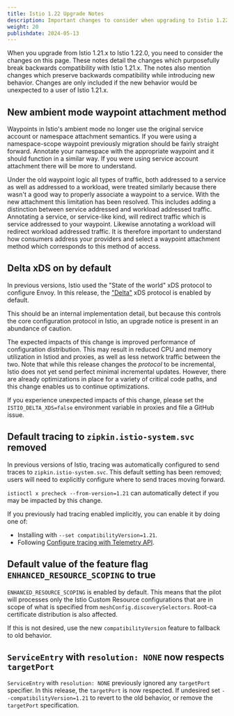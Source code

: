 ```yaml
---
title: Istio 1.22 Upgrade Notes
description: Important changes to consider when upgrading to Istio 1.22.x.
weight: 20
publishdate: 2024-05-13
---
```


When you upgrade from Istio 1.21.x to Istio 1.22.0, you need to consider the changes on this page.
These notes detail the changes which purposefully break backwards compatibility with Istio 1.21.x.
The notes also mention changes which preserve backwards compatibility while introducing new behavior.
Changes are only included if the new behavior would be unexpected to a user of Istio 1.21.x.

## New ambient mode waypoint attachment method

Waypoints in Istio's ambient mode no longer use the original service account or namespace attachment semantics. If you were using a namespace-scope waypoint previously migration should be fairly straight forward. Annotate your namespace with the appropriate waypoint and it should function in a similar way.
If you were using service account attachment there will be more to understand.

Under the old waypoint logic all types of traffic, both addressed to a service as well as addressed to a workload, were treated similarly because there wasn't a good way to properly associate a waypoint to a service. With the new attachment this limitation has been resolved. This includes adding a distinction between service addressed and workload addressed traffic. Annotating a service, or service-like kind, will redirect traffic which is service addressed to your waypoint. Likewise annotating a workload will redirect workload addressed traffic. It is therefore important to understand how consumers address your providers and select a waypoint attachment method which corresponds to this method of access.

## Delta xDS on by default

In previous versions, Istio used the "State of the world" xDS protocol to configure Envoy.
In this release, the ["Delta"](https://www.envoyproxy.io/docs/envoy/latest/api-docs/xds_protocol#incremental-xds) xDS protocol is enabled by default.

This should be an internal implementation detail, but because this controls the core configuration protocol in Istio,
an upgrade notice is present in an abundance of caution.

The expected impacts of this change is improved performance of configuration distribution.
This may result in reduced CPU and memory utilization in Istiod and proxies, as well as less network traffic between the two.
Note that while this release changes the *protocol* to be incremental, Istio does not yet send perfect minimal incremental updates.
However, there are already optimizations in place for a variety of critical code paths, and this change enables us to continue optimizations.

If you experience unexpected impacts of this change, please set the `ISTIO_DELTA_XDS=false` environment variable in proxies
and file a GitHub issue.

## Default tracing to `zipkin.istio-system.svc` removed

In previous versions of Istio, tracing was automatically configured to send traces to `zipkin.istio-system.svc`.
This default setting has been removed; users will need to explicitly configure where to send traces moving forward.

`istioctl x precheck --from-version=1.21` can automatically detect if you may be impacted by this change.

If you previously had tracing enabled implicitly, you can enable it by doing one of:
* Installing with `--set compatibilityVersion=1.21`.
* Following [Configure tracing with Telemetry API](/docs/tasks/observability/distributed-tracing/telemetry-api/).

## Default value of the feature flag `ENHANCED_RESOURCE_SCOPING` to true

`ENHANCED_RESOURCE_SCOPING` is enabled by default. This means that the pilot will processes only the Istio Custom Resource configurations that are in
scope of what is specified from `meshConfig.discoverySelectors`. Root-ca certificate distribution is also affected.

If this is not desired, use the new `compatibilityVersion` feature to fallback to old behavior.

## `ServiceEntry` with `resolution: NONE` now respects `targetPort`

`ServiceEntry` with `resolution: NONE` previously ignored any `targetPort` specifier.
In this release, the `targetPort` is now respected.
If undesired set `--compatibilityVersion=1.21` to revert to the old behavior, or remove the `targetPort` specification.
